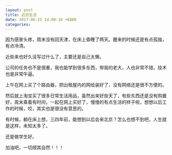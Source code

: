 ```yaml
---
layout: post
title: 近日生活
date: 2017-06-25 14:00:16 +0800
categories: 
---
```


因为感冒头疼，周末没有回天津，在床上昏睡了两天。醒来的时候还是有点孤独，有点冷清。

近些来也好久没写过什么了，主要还是自己太懒。

公司的任务也不是很重，我也能学到很多东西，带我的老大，人也非常不错，技术也是非常牛逼。

上午在网上买了个路由器，把出租屋内的网给装好了，没有网络还是很不方便的。

然后就上淘宝买了很多日常生活用品，虽然出来好些天了，有些东西还是没有购置好，周末乘着有时间，一起在网上买好了，慢慢的有点生活的样子啦，想想以后工作的时候，哎，其实也是很没有意思的。

有时候，躺在床上想，三四年前，能想到以后会来北京？怎么也想不到吧，人生就是这样，未知太多了。

还是做学生好。

加油吧，一切顺其自然！！！